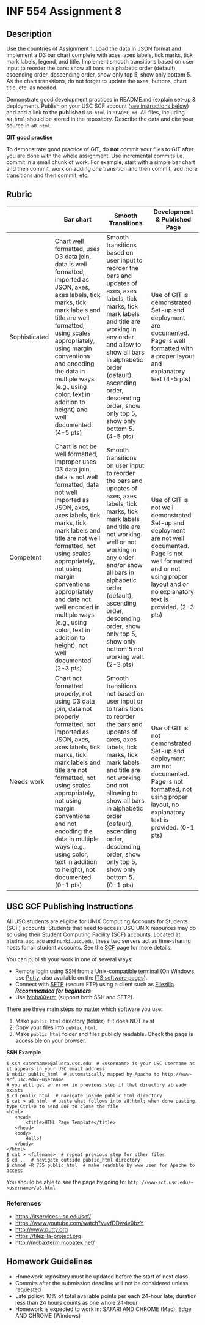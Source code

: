 # INF 554 Assignment 8

## Description 
Use the countries of Assignment 1. Load the data in JSON format and implement a D3 bar chart complete with axes, axes labels, tick marks, tick mark labels, legend, and title. Implement smooth transitions based on user input to reorder the bars: show all bars in alphabetic order (default), ascending order, descending order, show only top 5, show only bottom 5. As the chart transitions, do not forget to update the axes, buttons, chart title, etc. as needed.

Demonstrate good development practices in README.md (explain set-up & deployment). Publish on your USC SCF account ([see instructions below](#usc-scf-publishing-instructions)) and add a link to the **published** `a8.html` in `README.md`. All files, including `a8.html` should be stored in the repository. Describe the data and cite your source in `a8.html`.

__GIT good practice__

To demonstrate good practice of GIT, do **not** commit your files to GIT after you are done with the whole assignment. Use incremental commits i.e. commit in a small chunk of work. For example, start with a simple bar chart and then commit, work on adding one transition and then commit, add more transitions and then commit, etc.

## Rubric

| 	             | Bar chart	    | Smooth Transitions | Development & Published Page |
| ------------- | --------------- | ------------------ | ---------------------------- |
| Sophisticated | Chart well formatted, uses D3 data join, data is well formatted, imported as JSON, axes, axes labels, tick marks, tick mark labels and title are well formatted, using scales appropriately, using margin conventions and encoding the data in multiple ways (e.g., using color, text in addition to height) and well documented. (4-5 pts) | Smooth transitions based on user input to reorder the bars and updates of axes, axes labels, tick marks, tick mark labels and title are working in any order and allow to show all bars in alphabetic order (default), ascending order, descending order, show only top 5, show only bottom 5. (4-5 pts) | Use of GIT is demonstrated. Set-up and deployment are documented. Page is well formatted with a proper layout and explanatory text (4-5 pts) |
| Competent	    | Chart is not be well formatted, improper uses D3 data join, data is not well formatted, data not well imported as JSON, axes, axes labels, tick marks, tick mark labels and title are not well formatted, not using scales appropriately, not using margin conventions appropriately and data not well encoded in multiple ways (e.g., using color, text in addition to height), not well documented (2-3 pts) | Smooth transitions on user input to reorder the bars and updates of axes, axes labels, tick marks, tick mark labels and title are not working well or not working in any order and/or show all bars in alphabetic order (default), ascending order, descending order, show only top 5, show only bottom 5 not working well. (2-3 pts) | Use of GIT is not well demonstrated. Set-up and deployment are not well documented. Page is not well formatted and or not using proper layout and or no explanatory text is provided. (2-3 pts) |
| Needs work	  | Chart not formatted properly, not using D3 data join, data not properly formatted, not imported as JSON, axes, axes labels, tick marks, tick mark labels and title are not formatted, not using scales appropriately, not using margin conventions and not encoding the data in multiple ways (e.g., using color, text in addition to height), not documented. (0-1 pts) | Smooth transitions not based on user input or to transitions to reorder the bars and updates of axes, axes labels, tick marks, tick mark labels and title are not working and not allowing to show all bars in alphabetic order (default), ascending order, descending order, show only top 5, show only bottom 5. (0-1 pts) | Use of GIT is not demonstrated. Set-up and deployment are not documented. Page is not formatted, not using proper layout, no explanatory text is provided. (0-1 pts) |

## USC SCF Publishing Instructions 

All USC students are eligible for UNIX Computing Accounts for Students (SCF) accounts. Students that need to access USC UNIX resources may do so using their Student Computing Facility (SCF) accounts. Located at `aludra.usc.edu` and `nunki.usc.edu`, these two servers act as time-sharing hosts for all student accounts. See the [SCF](https://itservices.usc.edu/scf/) page for more details.

You can publish your work in one of several ways:

- Remote login using [SSH](https://itservices.usc.edu/ssh) from a Unix-compatible terminal (On Windows, use [Putty](http://www.putty.org), also available on the [ITS software pages](https://itservices.usc.edu/software/)).
- Connect with [SFTP](https://itservices.usc.edu/sftp) (secure FTP) using a client such as [Filezilla](https://filezilla-project.org). ***Recommended for beginners***
- Use [MobaXterm](http://mobaxterm.mobatek.net/) (support both SSH and SFTP). 

There are three main steps no matter which software you use:

1. Make `public_html` directory (folder) if it does NOT exist
2. Copy your files into `public_html`.
3. Make `public_html` folder and files publicly readable. Check the page is accessible on your browser.

__SSH Example__

```
$ ssh <username>@aludra.usc.edu  # <username> is your USC username as it appears in your USC email address
$ mkdir public_html  # automatically mapped by Apache to http://www-scf.usc.edu/~username
# you will get an error in previous step if that directory already exists
$ cd public_html  # navigate inside public_html directory
$ cat > a8.html  # paste what follows into a8.html; when done pasting, type Ctrl+D to send EOF to close the file
<html>
   <head>
       <title>HTML Page Template</title>
   </head>
   <body>
       Hello!
   </body>
</html>
$ cat > <filename>  # repeat previous step for other files
$ cd ..  # navigate outside public_html directory
$ chmod -R 755 public_html  # make readable by www user for Apache to access 
```

You should be able to see the page by going to: `http://www-scf.usc.edu/~<username>/a8.html`

### References
* https://itservices.usc.edu/scf/
* https://www.youtube.com/watch?v=yfDDw4v0bzY
* http://www.putty.org
* https://filezilla-project.org
* http://mobaxterm.mobatek.net/

## Homework Guidelines
- Homework repository must be updated before the start of next class
- Commits after the submission deadline will not be considered unless requested
- Late policy: 10% of total available points per each 24-hour late; duration less than 24 hours counts as one whole 24-hour
- Homework is expected to work in: SAFARI AND CHROME (Mac), Edge AND CHROME (Windows)
